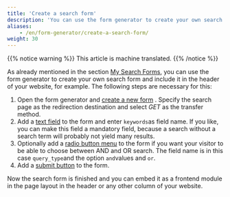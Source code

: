 ```yaml
---
title: 'Create a search form'
description: 'You can use the form generator to create your own search form and include it in the header of your website, for example.'
aliases:
    - /en/form-generator/create-a-search-form/
weight: 30
---
```


{{% notice warning %}}
This article is machine translated.
{{% /notice %}}

As already mentioned in the section [My Search Forms](../../modulverwaltung/website-suche/#eigene-suchformulare), you can use the form generator to create your own search form and include it in the header of your website, for example. The following steps are necessary for this:

1. Open the form generator and [create a new form](../../formulargenerator/formulare/#formular-konfiguration) . Specify the search page as the redirection destination and select *GET* as the transfer method.
2. Add a [text field](../../formulargenerator/formularfelder/#textfeld) to the form and enter `keywords`as field name. If you like, you can make this field a mandatory field, because a search without a search term will probably not yield many results.
3. Optionally add a [radio button menu](../../formulargenerator/formularfelder/#radio-button-menue) to the form if you want your visitor to be able to choose between AND and OR search. The field name is in this case `query_type`and the option `and`values and `or`.
4. Add a [submit button](../../formulargenerator/formularfelder/#absendefeld) to the form.

Now the search form is finished and you can embed it as a frontend module in the page layout in the header or any other column of your website.

